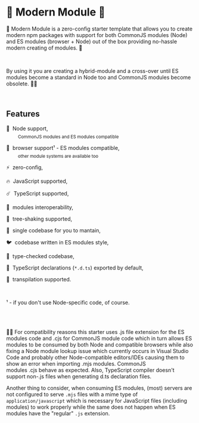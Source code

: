# 🤖 Modern Module 🌠

🤖 Modern Module is a zero-config starter template that allows you to create modern npm packages with support for both CommonJS modules (Node) and ES modules (browser + Node) out of the box providing no-hassle modern creating of modules. 🌠

<br>

By using it you are creating a hybrid-module and a cross-over until ES modules become a standard in Node too and CommonJS modules become obsolete. 🤸‍♂️

<br>

## Features

🌷&nbsp;&nbsp;Node support,  
&nbsp;&nbsp;&nbsp;&nbsp;&nbsp;&nbsp;&nbsp;&nbsp;<sub>CommonJS modules and ES modules compatible</sub>

💫&nbsp;&nbsp;browser support¹ - ES modules compatible,  
&nbsp;&nbsp;&nbsp;&nbsp;&nbsp;&nbsp;&nbsp;&nbsp;<sub>other module systems are available too</sub>

⚡&nbsp;&nbsp;zero-config,  

🔥&nbsp;&nbsp;JavaScript supported,  

☄️&nbsp;&nbsp;TypeScript supported,  

🌟&nbsp;&nbsp;modules interoperability,  

🌴&nbsp;&nbsp;tree-shaking supported,

🌊&nbsp;&nbsp;single codebase for you to mantain,  

🐦&nbsp;&nbsp;codebase written in ES modules style,  

🦜&nbsp;&nbsp;type-checked codebase,  

🐳&nbsp;&nbsp;TypeScript declarations (`*.d.ts`) exported by default,  

🦘&nbsp;&nbsp;transpilation supported.

<br>

¹ - if you don't use Node-specific code, of course.

<br>
<br>

🙋‍♂️ For compatibility reasons this starter uses .js file extension for the ES modules code and .cjs for CommonJS module code which in turn allows ES modules to be consumed by both Node and compatible browsers while also fixing a Node module lookup issue which currently occurs in Visual Studio Code and probably other Node-compatible editors/IDEs causing them to show an error when importing .mjs modules. CommonJS modules .cjs behave as expected. Also, TypeScript compiler doesn't support non-.js files when generating d.ts declaration files.

Another thing to consider, when consuming ES modules, (most) servers are not configured to serve `.mjs` files with a mime type of `application/javascript` which is necessary for JavaScript files (including modules) to work properly while the same does not happen when ES modules have the "regular" `.js` extension.
